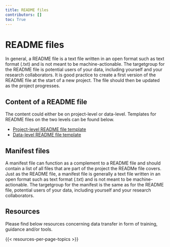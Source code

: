 ```yaml
---
title: README files
contributors: []
toc: True
---
```


# README files
In general, a README file is a text file written in an open format such as text format (.txt) and is not meant to be machine-actionable. The targetgroup for the README file is potential users of your data, including yourself and your research collaborators. It is good practice to create a first version of the README file at the start of a new project. The file should then be updated as the project progresses.


## Content of a README file
The content could either be on project-level or data-level. Templates for README files on the two levels can be found below.

* [Project-level README file template](/files/template-project-level-README.txt)
* [Data-level README file template](/files/template-data-level-README.txt)

## Manifest files
A manifest file can function as a complement to a README file and should contain a list of all files that are part of the project the READMe file covers. Just as the README file, a manifest file is generally a text file written in an open format such as text format (.txt) and is not meant to be machine-actionable. The targetgroup for the manifest is the same as for the README file, potential users of your data, including yourself and your research collaborators.

## Resources
Please find below resources concerning data transfer in form of training, guidance and/or tools.

{{< resources-per-page-topics >}}
